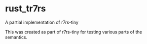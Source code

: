 # rust_tr7rs
A partial implementation of r7rs-tiny

This was created as part of r7rs-tiny for testing various parts of the
semantics.
